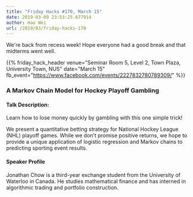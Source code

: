 ```yaml
---
title: "Friday Hacks #170, March 15"
date: 2019-03-09 23:53:25.677914
author: Hao Wei
url: /2019/03/friday-hacks-170
---
```


We're back from recess week! Hope everyone had a good break and that midterms went well.

{{% friday_hack_header
    venue="Seminar Room 5, Level 2, Town Plaza, University Town, NUS"
    date="March 15"
    fb_event="https://www.facebook.com/events/2227832780789309/" %}}


### A Markov Chain Model for Hockey Playoff Gambling

#### Talk Description:

Learn how to lose money quickly by gambling with this one simple trick!

We present a quantitative betting strategy for National Hockey League (NHL) playoff games. While we don’t promise positive returns, we hope to provide a unique application of logistic regression and Markov chains to predicting sporting event results.

#### Speaker Profile

Jonathan Chow is a third-year exchange student from the University of Waterloo in Canada. He studies mathematical finance and has interned in algorithmic trading and portfolio construction.
